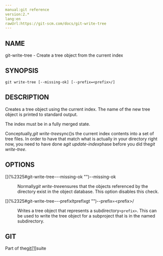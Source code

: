 ```yaml
---
manual:git reference
version:2.*
lang:en
rawUrl:https://git-scm.com/docs/git-write-tree
---
```



## [](%2325#_name "")NAME<a name="_name"></a>


git-write-tree - Create a tree object from the current index





## [](%2325#_synopsis "")SYNOPSIS<a name="_synopsis"></a>

```
git write-tree [--missing-ok] [--prefix=<prefix>/]
```




## [](%2325#_description "")DESCRIPTION<a name="_description"></a>


Creates a tree object using the current index. The name of the new tree object is printed to standard output.




The index must be in a fully merged state.




Conceptually,<em>git write-tree</em>sync()s the current index contents into a set of tree files. In order to have that match what is actually in your directory right now, you need to have done a<em>git update-index</em>phase before you did the<em>git write-tree</em>.





## [](%2325#_options "")OPTIONS<a name="_options"></a>
<dl><dt id='git-write-tree---missing-ok'>[](%2325#git-write-tree---missing-ok "")--missing-ok</dt><dd>

Normally<em>git write-tree</em>ensures that the objects referenced by the directory exist in the object database. This option disables this check.

</dd><dt id='git-write-tree---prefixltprefixgt'>[](%2325#git-write-tree---prefixltprefixgt "")--prefix=&lt;prefix&gt;/</dt><dd>

Writes a tree object that represents a subdirectory`<prefix>`. This can be used to write the tree object for a subproject that is in the named subdirectory.

</dd></dl>



## [](%2325#_git "")GIT<a name="_git"></a>


Part of the[git[1]](%2248  "")suite





